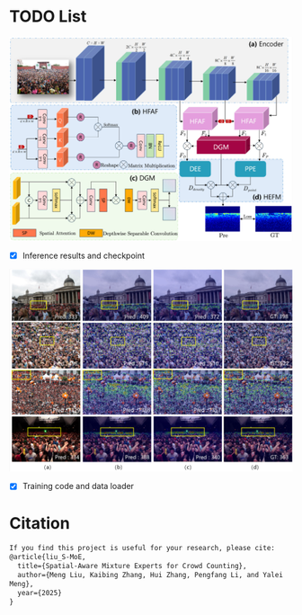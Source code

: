 # TODO List

<img src="pic\framework.png" alt="framework" style="zoom:50%;" />

- [x] Inference results and checkpoint

<img src="pic\results.png" alt="results" style="zoom:50%;" />

- [x] Training code and data loader

# Citation
```
If you find this project is useful for your research, please cite:
@article{liu_S-MoE,
  title={Spatial-Aware Mixture Experts for Crowd Counting},
  author={Meng Liu, Kaibing Zhang, Hui Zhang, Pengfang Li, and Yalei Meng},
  year={2025}
}
```
